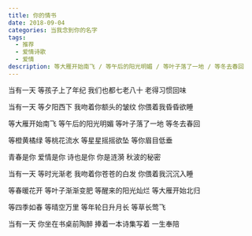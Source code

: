 ```yaml
---
title: 你的情书
date: 2018-09-04
categories: 当我念到你的名字
tags:
  - 推荐
  - 爱情诗歌
  - 爱情
description: 等大雁开始南飞 / 等午后的阳光明媚 / 等叶子落了一地 / 等冬去春回
---
```


当有一天
等孩子上了年纪
我们也都七老八十
老得习惯回味

当有一天
等夕阳西下
我吻着你额头的皱纹
你偎着我昏昏欲睡

等大雁开始南飞
等午后的阳光明媚
等叶子落了一地
等冬去春回

等橙黄橘绿
等桃花流水
等星星摇摇欲坠
等你眉目低垂

青春是你
爱情是你
诗也是你
你是涟漪
秋波的秘密

当有一天
等时光渐老
我吻着你苍苍的白发
你偎着我沉沉入睡

等春暖花开
等叶子渐渐变肥
等醒来的阳光灿烂
等大雁开始北归

等四季如春
等晴空万里
等年轮日升月长
等草长莺飞

当有一天
你坐在书桌前陶醉
捧着一本诗集写着
一生奉陪
